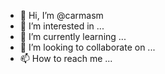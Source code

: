 - 👋 Hi, I’m @carmasm
- 👀 I’m interested in ...
- 🌱 I’m currently learning ...
- 💞️ I’m looking to collaborate on ...
- 📫 How to reach me ...

<!---
carmasm/carmasm is a ✨ special ✨ repository because its `README.md` (this file) appears on your GitHub profile.
You can click the Preview link to take a look at your changes.
--->
